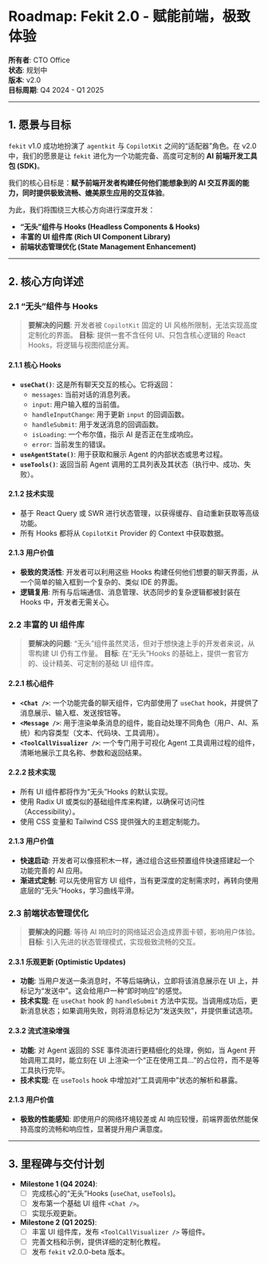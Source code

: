 # Roadmap: Fekit 2.0 - 赋能前端，极致体验

**所有者**: CTO Office  
**状态**: 规划中  
**版本**: v2.0  
**目标周期**: Q4 2024 - Q1 2025

---

## 1. 愿景与目标

`fekit` v1.0 成功地扮演了 `agentkit` 与 `CopilotKit` 之间的“适配器”角色。在 v2.0 中，我们的愿景是让 `fekit` 进化为一个功能完备、高度可定制的 **AI 前端开发工具包 (SDK)**。

我们的核心目标是：**赋予前端开发者构建任何他们能想象到的 AI 交互界面的能力，同时提供极致流畅、媲美原生应用的交互体验**。

为此，我们将围绕三大核心方向进行深度开发：
- **“无头”组件与 Hooks (Headless Components & Hooks)**
- **丰富的 UI 组件库 (Rich UI Component Library)**
- **前端状态管理优化 (State Management Enhancement)**

---

## 2. 核心方向详述

### 2.1 “无头”组件与 Hooks

> **要解决的问题**: 开发者被 `CopilotKit` 固定的 UI 风格所限制，无法实现高度定制化的界面。
> **目标**: 提供一套不含任何 UI、只包含核心逻辑的 React Hooks，将逻辑与视图彻底分离。

#### 2.1.1 核心 Hooks

- **`useChat()`**: 这是所有聊天交互的核心。它将返回：
    - `messages`: 当前对话的消息列表。
    - `input`: 用户输入框的当前值。
    - `handleInputChange`: 用于更新 `input` 的回调函数。
    - `handleSubmit`: 用于发送消息的回调函数。
    - `isLoading`: 一个布尔值，指示 AI 是否正在生成响应。
    - `error`: 当前发生的错误。
- **`useAgentState()`**: 用于获取和展示 Agent 的内部状态或思考过程。
- **`useTools()`**: 返回当前 Agent 调用的工具列表及其状态（执行中、成功、失败）。

#### 2.1.2 技术实现

- 基于 React Query 或 SWR 进行状态管理，以获得缓存、自动重新获取等高级功能。
- 所有 Hooks 都将从 `CopilotKit` Provider 的 Context 中获取数据。

#### 2.1.3 用户价值

- **极致的灵活性**: 开发者可以利用这些 Hooks 构建任何他们想要的聊天界面，从一个简单的输入框到一个复杂的、类似 IDE 的界面。
- **逻辑复用**: 所有与后端通信、消息管理、状态同步的复杂逻辑都被封装在 Hooks 中，开发者无需关心。

### 2.2 丰富的 UI 组件库

> **要解决的问题**: “无头”组件虽然灵活，但对于想快速上手的开发者来说，从零构建 UI 仍有工作量。
> **目标**: 在“无头”Hooks 的基础上，提供一套官方的、设计精美、可定制的基础 UI 组件库。

#### 2.2.1 核心组件

- **`<Chat />`**: 一个功能完备的聊天组件，它内部使用了 `useChat` hook，并提供了消息展示、输入框、发送按钮等。
- **`<Message />`**: 用于渲染单条消息的组件，能自动处理不同角色（用户、AI、系统）和内容类型（文本、代码块、工具调用）。
- **`<ToolCallVisualizer />`**: 一个专门用于可视化 Agent 工具调用过程的组件，清晰地展示工具名称、参数和返回结果。

#### 2.2.2 技术实现

- 所有 UI 组件都将作为“无头”Hooks 的默认实现。
- 使用 Radix UI 或类似的基础组件库来构建，以确保可访问性（Accessibility）。
- 使用 CSS 变量和 Tailwind CSS 提供强大的主题定制能力。

#### 2.1.3 用户价值

- **快速启动**: 开发者可以像搭积木一样，通过组合这些预置组件快速搭建起一个功能完善的 AI 应用。
- **渐进式定制**: 可以先使用官方 UI 组件，当有更深度的定制需求时，再转向使用底层的“无头”Hooks，学习曲线平滑。

### 2.3 前端状态管理优化

> **要解决的问题**: 等待 AI 响应时的网络延迟会造成界面卡顿，影响用户体验。
> **目标**: 引入先进的状态管理模式，实现极致流畅的交互。

#### 2.3.1 乐观更新 (Optimistic Updates)

- **功能**: 当用户发送一条消息时，不等后端确认，立即将该消息展示在 UI 上，并标记为“发送中”。这会给用户一种“即时响应”的感觉。
- **技术实现**: 在 `useChat` hook 的 `handleSubmit` 方法中实现。当调用成功后，更新消息状态；如果调用失败，则将消息标记为“发送失败”，并提供重试选项。

#### 2.3.2 流式渲染增强

- **功能**: 对 Agent 返回的 SSE 事件流进行更精细化的处理，例如，当 Agent 开始调用工具时，能立刻在 UI 上渲染一个“正在使用工具...”的占位符，而不是等工具执行完毕。
- **技术实现**: 在 `useTools` hook 中增加对“工具调用中”状态的解析和暴露。

#### 2.1.3 用户价值

- **极致的性能感知**: 即使用户的网络环境较差或 AI 响应较慢，前端界面依然能保持高度的流畅和响应性，显著提升用户满意度。

---

## 3. 里程碑与交付计划

- **Milestone 1 (Q4 2024)**:
    - [ ] 完成核心的“无头”Hooks (`useChat`, `useTools`)。
    - [ ] 发布第一个基础 UI 组件 `<Chat />`。
    - [ ] 实现乐观更新。
- **Milestone 2 (Q1 2025)**:
    - [ ] 丰富 UI 组件库，发布 `<ToolCallVisualizer />` 等组件。
    - [ ] 完善文档和示例，提供详细的定制化教程。
    - [ ] 发布 `fekit` v2.0.0-beta 版本。
